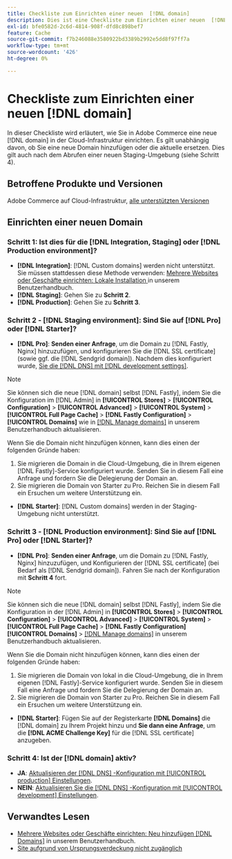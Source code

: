 ```yaml
---
title: Checkliste zum Einrichten einer neuen  [!DNL domain]
description: Dies ist eine Checkliste zum Einrichten einer neuen  [!DNL domain]  in Adobe Commerce in der Cloud-Infrastruktur.
exl-id: bfe0582d-2c6d-4814-908f-dfd8c898bef7
feature: Cache
source-git-commit: f7b246088e3580922bd3389b2992e5dd8f97ff7a
workflow-type: tm+mt
source-wordcount: '426'
ht-degree: 0%

---
```


# Checkliste zum Einrichten einer neuen [!DNL domain]

In dieser Checkliste wird erläutert, wie Sie in Adobe Commerce eine neue [!DNL domain] in der Cloud-Infrastruktur einrichten. Es gilt unabhängig davon, ob Sie eine neue Domain hinzufügen oder die aktuelle ersetzen. Dies gilt auch nach dem Abrufen einer neuen Staging-Umgebung (siehe Schritt 4).

## Betroffene Produkte und Versionen

Adobe Commerce auf Cloud-Infrastruktur, [alle unterstützten Versionen](https://www.adobe.com/content/dam/cc/en/legal/terms/enterprise/pdfs/Adobe-Commerce-Software-Lifecycle-Policy.pdf)

## Einrichten einer neuen Domain

### Schritt 1: Ist dies für die [!DNL Integration, Staging] oder [!DNL Production environment]?

* **[!DNL Integration]**: [!DNL Custom domains] werden nicht unterstützt. Sie müssen stattdessen diese Methode verwenden: [Mehrere Websites oder Geschäfte einrichten: Lokale Installation ](https://experienceleague.adobe.com/docs/commerce-cloud-service/user-guide/configure-store/multiple-sites.html?lang=de#add-new-domains) in unserem Benutzerhandbuch.
* **[!DNL Staging]**: Gehen Sie zu **Schritt 2**.
* **[!DNL Production]**: Gehen Sie zu **Schritt 3**.

### Schritt 2 - [!DNL Staging environment]: Sind Sie auf [!DNL Pro] oder [!DNL Starter]?

* **[!DNL Pro]**: **Senden einer Anfrage**, um die Domain zu [!DNL Fastly, Nginx] hinzuzufügen, und konfigurieren Sie die [!DNL SSL certificate] (sowie ggf. die [!DNL Sendgrid domain]). Nachdem dies konfiguriert wurde, [ Sie die  [!DNL DNS]  mit [!DNL development settings]](https://experienceleague.adobe.com/docs/commerce-cloud-service/user-guide/cdn/setup-fastly/fastly-configuration.html?lang=de#update-dns-configuration-with-development-settings).

>[!NOTE]
>
>Sie können sich die neue [!DNL domain] selbst [!DNL Fastly], indem Sie die Konfiguration im [!DNL Admin] in **[!UICONTROL Stores]** > **[!UICONTROL Configuration]** > **[!UICONTROL Advanced]** > **[!UICONTROL System]** > **[!UICONTROL Full Page Cache]** > **[!DNL Fastly Configuration]** > **[!UICONTROL Domains]** wie in [[!DNL Manage domains]](https://experienceleague.adobe.com/docs/commerce-cloud-service/user-guide/cdn/setup-fastly/fastly-custom-cache-configuration.html?lang=de#manage-domains) in unserem Benutzerhandbuch aktualisieren.
>
>Wenn Sie die Domain nicht hinzufügen können, kann dies einen der folgenden Gründe haben:
>
>1. Sie migrieren die Domain in die Cloud-Umgebung, die in Ihrem eigenen [!DNL Fastly]-Service konfiguriert wurde. Senden Sie in diesem Fall eine Anfrage und fordern Sie die Delegierung der Domain an.
>1. Sie migrieren die Domain von Starter zu Pro. Reichen Sie in diesem Fall ein Ersuchen um weitere Unterstützung ein.

* **[!DNL Starter]**: [!DNL Custom domains] werden in der Staging-Umgebung nicht unterstützt.

### Schritt 3 - [!DNL Production environment]: Sind Sie auf [!DNL Pro] oder [!DNL Starter]?

* **[!DNL Pro]**: **Senden einer Anfrage**, um die Domain zu [!DNL Fastly, Nginx] hinzuzufügen, und Konfigurieren der [!DNL SSL certificate] (bei Bedarf als [!DNL Sendgrid domain]). Fahren Sie nach der Konfiguration mit **Schritt 4** fort.

>[!NOTE]
>
>Sie können sich die neue [!DNL domain] selbst [!DNL Fastly], indem Sie die Konfiguration in der [!DNL Admin] in **[!UICONTROL Stores]** > **[!UICONTROL Configuration]** > **[!UICONTROL Advanced]** > **[!UICONTROL System]** > **[!UICONTROL Full Page Cache]** > **[!DNL Fastly Configuration]** **[!UICONTROL Domains]** > [[!DNL Manage domains]](https://experienceleague.adobe.com/docs/commerce-cloud-service/user-guide/cdn/setup-fastly/fastly-custom-cache-configuration.html?lang=de#manage-domains) in unserem Benutzerhandbuch aktualisieren.
>
>
>Wenn Sie die Domain nicht hinzufügen können, kann dies einen der folgenden Gründe haben:
>
>1. Sie migrieren die Domain von lokal in die Cloud-Umgebung, die in Ihrem eigenen [!DNL Fastly]-Service konfiguriert wurde. Senden Sie in diesem Fall eine Anfrage und fordern Sie die Delegierung der Domain an.
>1. Sie migrieren die Domain von Starter zu Pro. Reichen Sie in diesem Fall ein Ersuchen um weitere Unterstützung ein.

* **[!DNL Starter]**: Fügen Sie auf der Registerkarte **[!DNL Domains]** die [!DNL domain] zu Ihrem Projekt hinzu und **Sie dann eine Anfrage**, um die **[!DNL ACME Challenge Key]** für die [!DNL SSL certificate] anzugeben.

### Schritt 4: Ist der [!DNL domain] aktiv?

* **JA**: [Aktualisieren der  [!DNL DNS] -Konfiguration mit [!UICONTROL production] Einstellungen](https://experienceleague.adobe.com/docs/commerce-cloud-service/user-guide/launch/checklist.html?lang=de#update-dns-configuration-with-production-settings).
* **NEIN**: [Aktualisieren Sie die  [!DNL DNS] -Konfiguration mit [!UICONTROL development] Einstellungen](https://experienceleague.adobe.com/docs/commerce-cloud-service/user-guide/cdn/setup-fastly/fastly-configuration.html?lang=de#update-dns-configuration-with-development-settings).

## Verwandtes Lesen

* [Mehrere Websites oder Geschäfte einrichten: Neu hinzufügen [!DNL Domains]](https://experienceleague.adobe.com/docs/commerce-cloud-service/user-guide/configure-store/multiple-sites.html?lang=de#add-new-domains) in unserem Benutzerhandbuch.
* [Site aufgrund von Ursprungsverdeckung nicht zugänglich](https://experienceleague.adobe.com/de/docs/commerce-knowledge-base/kb/troubleshooting/site-down-or-unresponsive/production-site-not-accessible-due-to-origin-cloaking)
